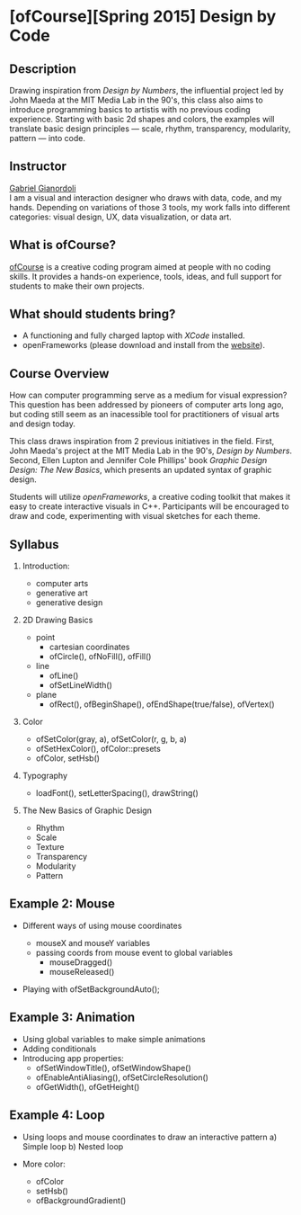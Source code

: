 # [ofCourse][Spring 2015] Design by Code

## Description

Drawing inspiration from *Design by Numbers*, the influential project led by John Maeda at the MIT Media Lab in the 90's, this class also aims to introduce programming basics to artistis with no previous coding experience. Starting with basic 2d shapes and colors, the examples will translate basic design principles — scale, rhythm, transparency, modularity, pattern — into code.


## Instructor

[Gabriel Gianordoli](http://gianordoli.com/)  
I am a visual and interaction designer who draws with data, code, and my hands. Depending on variations of those 3 tools, my work falls into different categories: visual design, UX, data visualization, or data art.


## What is ofCourse?

[ofCourse](http://www.ofcourse.io/) is a creative coding program aimed at people with no coding skills. It provides a hands-on experience, tools, ideas, and full support for students to make their own projects.

 
## What should students bring?

* A functioning and fully charged laptop with *XCode* installed.
* openFrameworks (please download and install from the [website](http://openframeworks.cc/download/)).


## Course Overview

How can computer programming serve as a medium for visual expression? This question has been addressed by pioneers of computer arts long ago, but coding still seem as an inacessible tool for practitioners of visual arts and design today.

This class draws inspiration from 2 previous initiatives in the field. First, John Maeda's project at the MIT Media Lab in the 90's, *Design by Numbers*. Second, Ellen Lupton and Jennifer Cole Phillips' book *Graphic Design Design: The New Basics*, which presents an updated syntax of graphic design.

Students will utilize *openFrameworks*, a creative coding toolkit that makes it easy to create interactive visuals in C++. Participants will be encouraged to draw and code, experimenting with visual sketches for each theme.


## Syllabus

1. Introduction:
	* computer arts
	* generative art
	* generative design

2. 2D Drawing Basics
	* point
		* cartesian coordinates
		* ofCircle(), ofNoFill(), ofFill()
	* line
		* ofLine()
		* ofSetLineWidth()
	* plane
		* ofRect(), ofBeginShape(), ofEndShape(true/false), ofVertex()
	
3. Color
	* ofSetColor(gray, a), ofSetColor(r, g, b, a)
	* ofSetHexColor(), ofColor::presets
	* ofColor, setHsb()

4. Typography
	* loadFont(), setLetterSpacing(), drawString()

5. The New Basics of Graphic Design
	* Rhythm
	* Scale
	* Texture
	* Transparency
	* Modularity
	* Pattern
	
	
	
## Example 2: Mouse
 * Different ways of using mouse coordinates
    * mouseX and mouseY variables
    * passing coords from mouse event to global variables
        * mouseDragged()
        * mouseReleased()
 
 
 * Playing with ofSetBackgroundAuto();
 
 
## Example 3: Animation
 * Using global variables to make simple animations
 * Adding conditionals
 * Introducing app properties:
    * ofSetWindowTitle(), ofSetWindowShape()
    * ofEnableAntiAliasing(), ofSetCircleResolution()
    * ofGetWidth(), ofGetHeight()
    
    
## Example 4: Loop
 * Using loops and mouse coordinates to draw an interactive pattern
    a) Simple loop
    b) Nested loop
 
 
 * More color:
    * ofColor
    * setHsb()
    * ofBackgroundGradient()	
